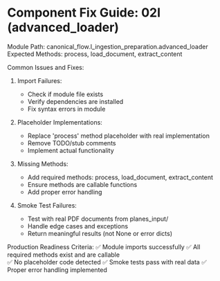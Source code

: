 
Component Fix Guide: 02I (advanced_loader)
==================================================

Module Path: canonical_flow.I_ingestion_preparation.advanced_loader
Expected Methods: process, load_document, extract_content

Common Issues and Fixes:
1. Import Failures:
   - Check if module file exists
   - Verify dependencies are installed
   - Fix syntax errors in module

2. Placeholder Implementations:
   - Replace 'process' method placeholder with real implementation
   - Remove TODO/stub comments
   - Implement actual functionality

3. Missing Methods:
   - Add required methods: process, load_document, extract_content
   - Ensure methods are callable functions
   - Add proper error handling

4. Smoke Test Failures:
   - Test with real PDF documents from planes_input/
   - Handle edge cases and exceptions
   - Return meaningful results (not None or error dicts)

Production Readiness Criteria:
✅ Module imports successfully
✅ All required methods exist and are callable  
✅ No placeholder code detected
✅ Smoke tests pass with real data
✅ Proper error handling implemented
